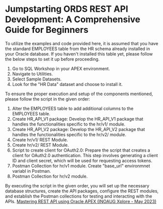 # Jumpstarting ORDS REST API Development: A Comprehensive Guide for Beginners
To utilize the examples and code provided here, it is assumed that you have the standard EMPLOYEES table from the HR schema already installed in your Oracle database. If you haven't installed this table yet, please follow the below steps to set it up before proceeding.
  1. Go to SQL Workshop in your APEX environment.
  2. Navigate to Utilities.
  3. Select Sample Datasets.
  4. Look for the "HR Data" dataset and choose to install it.

To ensure the proper execution and setup of the components mentioned, please follow the script in the given order:

1. Alter the EMPLOYEES table to add additional columns to the EMPLOYEES table.
2. Create HR_API_V1 package: Develop the HR_API_V1 package that handles the functionalities specific to the hr/v1/ module. 
3. Create HR_API_V2 package: Develop the HR_API_V2 package that handles the functionalities specific to the hr/v2/ module. 
4. Create hr/v1/ REST Module.
5. Create hr/v2/ REST Module.
6. Script to create client for OAuth2.0: Prepare the script that creates a client for OAuth2.0 authentication. This step involves generating a client ID and client secret, which will be used for requesting access tokens.
7. Postman Collection for hr/v1 module. Create "base_url" environmnet variabl in Postman.
8. Postman Collection for hr/v2 module.

By executing the script in the given order, you will set up the necessary database structures, create the API packages, configure the REST modules, and establish the Postman collections for testing and interacting with the APIs.
[Mastering REST API using Oracle APEX (INOAUG Xplore - May 2023)](https://www.youtube.com/watch?v=zfnneRc4hw8)
